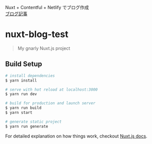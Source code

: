 Nuxt + Contentful + Netlify でブログ作成  
[ブログ記事](https://izm51.com/posts/nuxt-contentful-netlify-blog-making-1)

# nuxt-blog-test

> My gnarly Nuxt.js project

## Build Setup

``` bash
# install dependencies
$ yarn install

# serve with hot reload at localhost:3000
$ yarn run dev

# build for production and launch server
$ yarn run build
$ yarn start

# generate static project
$ yarn run generate
```

For detailed explanation on how things work, checkout [Nuxt.js docs](https://nuxtjs.org).

